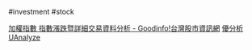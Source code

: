 #investment #stock

[加權指數 指數漲跌暨詳細交易資料分析 - Goodinfo!台灣股市資訊網](https://goodinfo.tw/tw/StockIdxDetail.asp?STOCK_ID=加權指數)
[優分析 UAnalyze](https://pro.uanalyze.com.tw/lab/dashboard/lynch-tengrower)